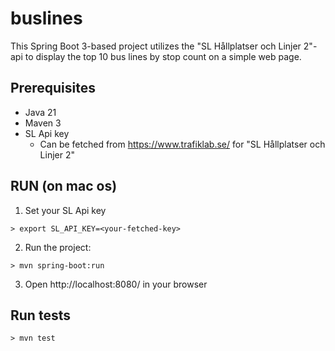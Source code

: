 # buslines

This Spring Boot 3-based project utilizes the "SL Hållplatser och Linjer 2"-api to display the top 10 bus lines by stop count on a simple web page.

## Prerequisites

* Java 21
* Maven 3 
* SL Api key
  * Can be fetched from https://www.trafiklab.se/ for "SL Hållplatser och Linjer 2"

## RUN (on mac os)

1. Set your SL Api key

```
> export SL_API_KEY=<your-fetched-key> 
```
2. Run the project:

```
> mvn spring-boot:run
```

3. Open http://localhost:8080/ in your browser

## Run tests

``` 
> mvn test
```
